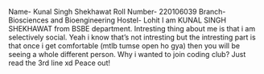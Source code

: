 Name- Kunal Singh Shekhawat
Roll Number- 220106039
Branch- Biosciences and Bioengineering
Hostel- Lohit
I am KUNAL SINGH SHEKHAWAT from BSBE department. Intresting thing about me is that i am selectively social. Yeah i know that’s not intresting but the intresting part is that once i get comfortable (mtlb tumse open ho gya) then you will be seeing a whole different person.
Why i wanted to join coding club? Just read the 3rd line xd
Peace out!
